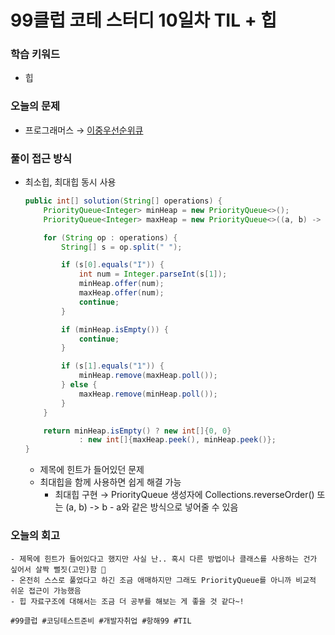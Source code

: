 # 99클럽 코테 스터디 10일차 TIL + 힙

### 학습 키워드
- 힙

### 오늘의 문제
- 프로그래머스 → [이중우선순위큐](https://school.programmers.co.kr/learn/courses/30/lessons/42628)

### 풀이 접근 방식
- 최소힙, 최대힙 동시 사용
  ```java
  public int[] solution(String[] operations) {
      PriorityQueue<Integer> minHeap = new PriorityQueue<>();
      PriorityQueue<Integer> maxHeap = new PriorityQueue<>((a, b) -> b - a);

      for (String op : operations) {
          String[] s = op.split(" ");

          if (s[0].equals("I")) {
              int num = Integer.parseInt(s[1]);
              minHeap.offer(num);
              maxHeap.offer(num);
              continue;
          }

          if (minHeap.isEmpty()) {
              continue;
          }

          if (s[1].equals("1")) {
              minHeap.remove(maxHeap.poll());
          } else {
              maxHeap.remove(minHeap.poll());
          }
      }

      return minHeap.isEmpty() ? new int[]{0, 0}
              : new int[]{maxHeap.peek(), minHeap.peek()};
  }
  ```
  - 제목에 힌트가 들어있던 문제
  - 최대힙을 함께 사용하면 쉽게 해결 가능
    - 최대힙 구현 → PriorityQueue 생성자에 Collections.reverseOrder() 또는 (a, b) -> b - a와 같은 방식으로 넣어줄 수 있음

### 오늘의 회고
    - 제목에 힌트가 들어있다고 했지만 사실 난.. 혹시 다른 방법이나 클래스를 사용하는 건가 싶어서 살짝 뻘짓(고민)함 🤣
    - 온전히 스스로 풀었다고 하긴 조금 애매하지만 그래도 PriorityQueue를 아니까 비교적 쉬운 접근이 가능했음
    - 힙 자료구조에 대해서는 조금 더 공부를 해보는 게 좋을 것 같다~!

``#99클럽 #코딩테스트준비 #개발자취업 #항해99 #TIL``